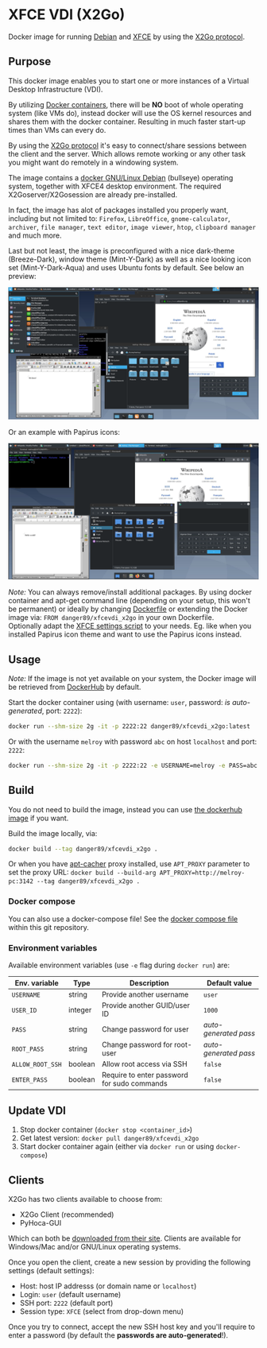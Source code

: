 # XFCE VDI (X2Go)

Docker image for running [Debian](https://hub.docker.com/_/debian) and [XFCE](https://www.xfce.org/) by using the [X2Go protocol](https://wiki.x2go.org/doku.php/download:start).

## Purpose

This docker image enables you to start one or more instances of a Virtual Desktop Infrastructure (VDI).

By utilizing [Docker containers](https://www.docker.com/resources/what-container), there will be **NO** boot of whole operating system (like VMs do), instead docker will use the OS kernel resources and shares them with the docker container. Resulting in much faster start-up times than VMs can every do.

By using the [X2Go protocol](https://wiki.x2go.org/) it's easy to connect/share sessions between the client and the server. Which allows remote working or any other task you might want do remotely in a windowing system.

The image contains a [docker GNU/Linux Debian](https://hub.docker.com/_/debian) (bullseye) operating system, together with XFCE4 desktop environment. The required X2Goserver/X2Gosession are already pre-installed.

In fact, the image has alot of packages installed you properly want, including but not limited to: `Firefox`, `LibreOffice`, `gnome-calculator`, `archiver`, `file manager`, `text editor`, `image viewer`, `htop`, `clipboard manager` and much more.

Last but not least, the image is preconfigured with a nice dark-theme (Breeze-Dark), window theme (Mint-Y-Dark) as well as a nice looking icon set (Mint-Y-Dark-Aqua) and uses Ubuntu fonts by default. See below an preview:

![Preview 1](preview.png)

Or an example with Papirus icons:

![Preview 2](preview_papirus.png)

*Note:* You can always remove/install additional packages. By using docker container and apt-get command line (depending on your setup, this won't be permanent) or ideally by changing [Dockerfile](Dockerfile) or extending the Docker image via: `FROM danger89/xfcevdi_x2go` in your own Dockerfile.   
  Optionally adapt the [XFCE settings script](xfce_settings.sh) to your needs. Eg. like when you installed Papirus icon theme and want to use the Papirus icons instead.

## Usage

*Note:* If the image is not yet available on your system, the Docker image will be retrieved from [DockerHub](https://hub.docker.com/r/danger89/xfcevdi_x2go) by default.

Start the docker container using (with username: `user`, password: *is auto-generated*, port: `2222`):

```sh
docker run --shm-size 2g -it -p 2222:22 danger89/xfcevdi_x2go:latest
```

Or with the username `melroy` with password `abc` on host `localhost` and port: `2222`:

```sh
docker run --shm-size 2g -it -p 2222:22 -e USERNAME=melroy -e PASS=abc danger89/xfcevdi_x2go:latest
```

## Build

You do not need to build the image, instead you can use [the dockerhub image](https://hub.docker.com/r/danger89/xfcevdi_x2go) if you want.

Build the image locally, via:

```sh
docker build --tag danger89/xfcevdi_x2go .
```

Or when you have [apt-cacher](http://manpages.ubuntu.com/manpages/focal/man8/apt-cacher.8.html) proxy installed, use `APT_PROXY` parameter to set the proxy URL: `docker build --build-arg APT_PROXY=http://melroy-pc:3142 --tag danger89/xfcevdi_x2go .`

### Docker compose

You can also use a docker-compose file!
See the [docker compose file](vdi-compose.yml) within this git repository.

### Environment variables

Available environment variables (use `-e` flag during `docker run`) are:

| Env. variable    | Type    | Description                                 | Default value          |
|------------------|---------|---------------------------------------------|------------------------|
| `USERNAME`       | string  | Provide another username                    | `user`                 |
| `USER_ID`        | integer | Provide another GUID/user ID                | `1000`                 |
| `PASS`           | string  | Change password for user                    | *auto-generated pass*  |
| `ROOT_PASS`      | string  | Change password for root-user               | *auto-generated pass*  |
| `ALLOW_ROOT_SSH` | boolean | Allow root access via SSH                   | `false`                |
| `ENTER_PASS`     | boolean | Require to enter password for sudo commands | `false`                |

## Update VDI

1. Stop docker container (`docker stop <container_id>`)
2. Get latest version: `docker pull danger89/xfcevdi_x2go`
3. Start docker container again (either via `docker run` or using `docker-compose`)

## Clients

X2Go has two clients available to choose from:

* X2Go Client (recommended)
* PyHoca-GUI

Which can both be [downloaded from their site](https://wiki.x2go.org/doku.php/download:start). Clients are available for Windows/Mac and/or GNU/Linux operating systems.

Once you open the client, create a new session by providing the following settings (default settings):

* Host: host IP addresss (or domain name or `localhost`)
* Login: `user` (default username)
* SSH port: `2222` (default port)
* Session type: `XFCE` (select from drop-down menu)

Once you try to connect, accept the new SSH host key and you'll require to enter a password (by default the **passwords are auto-generated**!).
